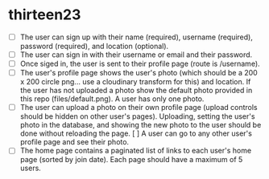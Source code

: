 # thirteen23

- [ ] The user can sign up with their name (required), username (required), password (required), and location (optional).
- [ ] The user can sign in with their username or email and their password.
- [ ] Once siged in, the user is sent to their profile page (route is /username).
- [ ] The user's profile page shows the user's photo (which should be a 200 x 200 circle png... use a cloudinary transform for this) and location. If the user has not uploaded a photo show the default photo provided in this repo (files/default.png). A user has only one photo.
- [ ] The user can upload a photo on their own profile page (upload controls should be hidden on other user's pages). Uploading, setting the user's photo in the database, and showing the new photo to the user should be done without reloading the page.  [ ] A user can go to any other user's profile page and see their photo.
- [ ] The home page contains a paginated list of links to each user's home page (sorted by join date). Each page should have a maximum of 5 users.
